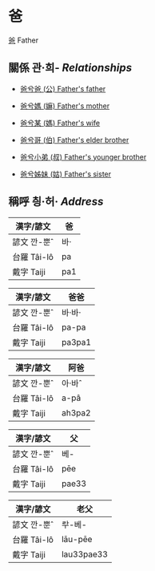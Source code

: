 # 爸
[爸](members/member1.md)
Father

## 關係 관·희- _Relationships_

- [爸兮爸 (公) Father's father](member8.md)

- [爸兮媽 (嫲) Father's mother](member9.md)

- [爸兮某 (媽) Father's wife](member3.md)

- [爸兮哥 (伯) Father's elder brother](member10.md)

- [爸兮小弟 (叔) Father's younger brother](member11.md)

- [爸兮姊妹 (姑) Father's sister](member12.md)



## 稱呼 칑·허· _Address_

漢字/諺文 | 爸
--- | ---
諺文 깐-뿐ˆ | 바·
台羅 Tâi-lô | pa
戴字 Taiji | pa1


漢字/諺文 | 爸爸
--- | ---
諺文 깐-뿐ˆ | 바·바·
台羅 Tâi-lô | pa-pa
戴字 Taiji | pa3pa1


漢字/諺文 | 阿爸
--- | ---
諺文 깐-뿐ˆ | 아·바ˆ
台羅 Tâi-lô | a-pâ
戴字 Taiji | ah3pa2


漢字/諺文 | 父
--- | ---
諺文 깐-뿐ˆ | 베-
台羅 Tâi-lô | pēe
戴字 Taiji | pae33


漢字/諺文 | 老父
--- | ---
諺文 깐-뿐ˆ | ᄅᅷ-베-
台羅 Tâi-lô | lāu-pēe
戴字 Taiji | lau33pae33


